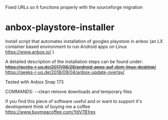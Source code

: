 Fixed URLs so it functions properly with the sourceforge migration

# anbox-playstore-installer
Install script that automates installation of googles playstore in anbox (an LX container based environment to run Android apps on Linux https://www.anbox.io/ )

A detailed description of the installation steps can be found under: 
~~https://geeks-r-us.de/2017/08/26/android-apps-auf-dem-linux-desktop/~~
https://geeks-r-us.de/2018/09/04/anbox-update-overlay/

Tested with Anbox Snap 173

COMMANDS:
 --clean    remove downloads and temporary files

If you find this piece of software useful and or want to support it's development think of buying me a coffee https://www.buymeacoffee.com/YdV7B1rex
